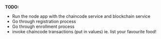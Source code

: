 **TODO:**
- Run the node app with the chaincode service and blockchain service 
- Go through registration process 
- Go through enrollment process 
- invoke chaincode transactions (put in values) ie. list your favourite food! 
